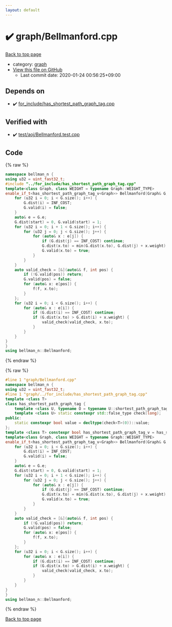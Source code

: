 ```yaml
---
layout: default
---
```


<!-- mathjax config similar to math.stackexchange -->
<script type="text/javascript" async
  src="https://cdnjs.cloudflare.com/ajax/libs/mathjax/2.7.5/MathJax.js?config=TeX-MML-AM_CHTML">
</script>
<script type="text/x-mathjax-config">
  MathJax.Hub.Config({
    TeX: { equationNumbers: { autoNumber: "AMS" }},
    tex2jax: {
      inlineMath: [ ['$','$'] ],
      processEscapes: true
    },
    "HTML-CSS": { matchFontHeight: false },
    displayAlign: "left",
    displayIndent: "2em"
  });
</script>

<script type="text/javascript" src="https://cdnjs.cloudflare.com/ajax/libs/jquery/3.4.1/jquery.min.js"></script>
<script src="https://cdn.jsdelivr.net/npm/jquery-balloon-js@1.1.2/jquery.balloon.min.js" integrity="sha256-ZEYs9VrgAeNuPvs15E39OsyOJaIkXEEt10fzxJ20+2I=" crossorigin="anonymous"></script>
<script type="text/javascript" src="../../assets/js/copy-button.js"></script>
<link rel="stylesheet" href="../../assets/css/copy-button.css" />


# :heavy_check_mark: graph/Bellmanford.cpp

<a href="../../index.html">Back to top page</a>

* category: <a href="../../index.html#f8b0b924ebd7046dbfa85a856e4682c8">graph</a>
* <a href="{{ site.github.repository_url }}/blob/master/graph/Bellmanford.cpp">View this file on GitHub</a>
    - Last commit date: 2020-01-24 00:56:25+09:00




## Depends on

* :heavy_check_mark: <a href="../for_include/has_shortest_path_graph_tag.cpp.html">for_include/has_shortest_path_graph_tag.cpp</a>


## Verified with

* :heavy_check_mark: <a href="../../verify/test/aoj/Bellmanford.test.cpp.html">test/aoj/Bellmanford.test.cpp</a>


## Code

<a id="unbundled"></a>
{% raw %}
```cpp
namespace bellman_n {
using u32 = uint_fast32_t;
#include "../for_include/has_shortest_path_graph_tag.cpp"
template<class Graph, class WEIGHT = typename Graph::WEIGHT_TYPE>
enable_if_t<has_shortest_path_graph_tag_v<Graph>> Bellmanford(Graph& G, u32 start, WEIGHT INF_COST) {
	for (u32 i = 0; i < G.size(); i++) {
		G.dist(i) = INF_COST;
		G.valid(i) = false;
	}
	auto& e = G.e;
	G.dist(start) = 0, G.valid(start) = 1;
	for (u32 i = 0; i + 1 < G.size(); i++) {
		for (u32 j = 0; j < G.size(); j++) {
			for (auto& x : e[j]) {
				if (G.dist(j) == INF_COST) continue;
				G.dist(x.to) = min(G.dist(x.to), G.dist(j) + x.weight);
				G.valid(x.to) = true;
			}
		}
	}
	auto valid_check = [&](auto&& f, int pos) {
		if (!G.valid(pos)) return;
		G.valid(pos) = false;
		for (auto& x: e[pos]) {
			f(f, x.to);
		}
	};
	for (u32 i = 0; i < G.size(); i++) {
		for (auto& x : e[i]) {
			if (G.dist(i) == INF_COST) continue;
			if (G.dist(x.to) > G.dist(i) + x.weight) {
				valid_check(valid_check, x.to);
			}
		}
	}
}
}
using bellman_n::Bellmanford;
```
{% endraw %}

<a id="bundled"></a>
{% raw %}
```cpp
#line 1 "graph/Bellmanford.cpp"
namespace bellman_n {
using u32 = uint_fast32_t;
#line 1 "graph/../for_include/has_shortest_path_graph_tag.cpp"
template <class T>
class has_shortest_path_graph_tag {
	template <class U, typename O = typename U::shortest_path_graph_tag> static constexpr std::true_type check(int);
	template <class U> static constexpr std::false_type check(long);
public:
	static constexpr bool value = decltype(check<T>(0))::value;
};
template <class T> constexpr bool has_shortest_path_graph_tag_v = has_shortest_path_graph_tag<T>::value;#line 4 "graph/Bellmanford.cpp"
template<class Graph, class WEIGHT = typename Graph::WEIGHT_TYPE>
enable_if_t<has_shortest_path_graph_tag_v<Graph>> Bellmanford(Graph& G, u32 start, WEIGHT INF_COST) {
	for (u32 i = 0; i < G.size(); i++) {
		G.dist(i) = INF_COST;
		G.valid(i) = false;
	}
	auto& e = G.e;
	G.dist(start) = 0, G.valid(start) = 1;
	for (u32 i = 0; i + 1 < G.size(); i++) {
		for (u32 j = 0; j < G.size(); j++) {
			for (auto& x : e[j]) {
				if (G.dist(j) == INF_COST) continue;
				G.dist(x.to) = min(G.dist(x.to), G.dist(j) + x.weight);
				G.valid(x.to) = true;
			}
		}
	}
	auto valid_check = [&](auto&& f, int pos) {
		if (!G.valid(pos)) return;
		G.valid(pos) = false;
		for (auto& x: e[pos]) {
			f(f, x.to);
		}
	};
	for (u32 i = 0; i < G.size(); i++) {
		for (auto& x : e[i]) {
			if (G.dist(i) == INF_COST) continue;
			if (G.dist(x.to) > G.dist(i) + x.weight) {
				valid_check(valid_check, x.to);
			}
		}
	}
}
}
using bellman_n::Bellmanford;
```
{% endraw %}

<a href="../../index.html">Back to top page</a>

